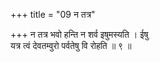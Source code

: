 +++
title = "09 न तत्र"

+++
न तत्र भवो हन्ति न शर्व इषुमस्यति । ईषु  
यत्र त्वं देवतम्वुरो पर्वतेषु वि रोहति ॥ ९ ॥